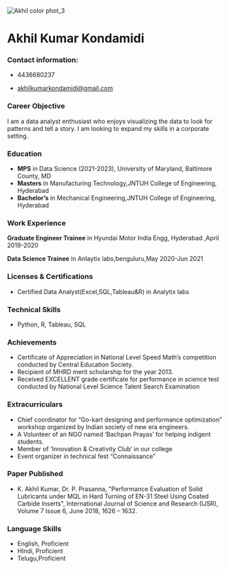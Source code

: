 ![Akhil color phot_3](https://user-images.githubusercontent.com/63187669/152600520-2c3e9c33-b769-4bb5-bb2e-64f736c3f8e7.jpeg)
# Akhil Kumar Kondamidi
### Contact information:
- 4436680237

- akhilkumarkondamidi@gmail.com
### Career Objective
I am a data analyst enthusiast who enjoys visualizing the data to look for patterns and tell a story. I am looking to expand my skills in a corporate setting.
### Education
- **MPS** in Data Science (2021-2023), University of Maryland, Baltimore County, MD 
- **Masters** in Manufacturing Technology,JNTUH College of Engineering, Hyderabad
- **Bachelor’s** in Mechanical Engineering,JNTUH College of Engineering, Hyderabad

### Work Experience
**Graduate Engineer Trainee** in Hyundai Motor India Engg, Hyderabad ,April 2019-2020

**Data Science Trainee** in Anlaytix labs,benguluru,May 2020-Jun 2021
### Licenses & Certifications
- Certified Data Analyst(Excel,SQL,Tableau&R) in Analytix labs
### Technical Skills
- Python, R, Tableau, SQL
### Achievements
- Certificate of Appreciation in National Level Speed Math’s competition conducted by Central Education Society.
- Recipient of MHRD merit scholarship for the year 2013.
- Received EXCELLENT grade certificate for performance in science test conducted by National Level Science Talent Search Examination

### Extracurriculars
- Chief coordinator for “Go-kart designing and performance optimization” workshop organized by Indian society of new era engineers.
- A Volunteer of an NGO named ‘Bachpan Prayas’ for helping indigent students.
- Member of ‘Innovation & Creativity Club’ in our college 
- Event organizer in technical fest “Connaissance”
### Paper Published
- K. Akhil Kumar, Dr. P. Prasanna, "Performance Evaluation of Solid Lubricants under MQL in 
Hard Turning of EN-31 Steel Using Coated Carbide Inserts", International Journal of Science 
and Research (IJSR), Volume 7 Issue 6, June 2018, 1626 – 1632.
### Language Skills
- English, Proficient
- HIndi, Proficient
- Telugu,Proficient



